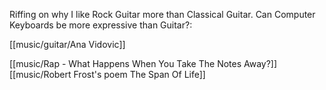 Riffing on why I like Rock Guitar more than Classical Guitar.  Can Computer Keyboards be more expressive than Guitar?:

[[music/guitar/Ana Vidovic]]

[[music/Rap - What Happens When You Take The Notes Away?]]
[[music/Robert Frost's poem The Span Of Life]]
